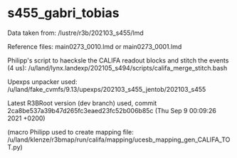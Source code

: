 # s455_gabri_tobias

Data taken from:
/lustre/r3b/202103_s455/lmd

Reference files:
main0273_0010.lmd or main0273_0001.lmd

Philipp's script to haecksle the CALIFA readout blocks and stitch the events (4 us):
/u/land/lynx.landexp/202105_s494/scripts/califa_merge_stitch.bash

Upexps unpacker used:
/u/land/fake_cvmfs/9.13/upexps/202103_s455_jentob/202103_s455

Latest R3BRoot version (dev branch) used, commit 2ca8be537a39b47d265fc3eaed23fc52b006b85c (Thu Sep 9 00:09:26 2021 +0200)



(macro Philipp used to create mapping file: /u/land/klenze/r3bmap/run/califa/mapping/ucesb_mapping_gen_CALIFA_TOT.py)

